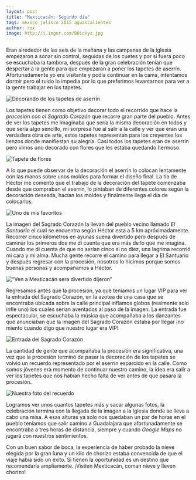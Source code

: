 ```yaml
---
layout: post
title: "Mexticacán: Segundo día"
tags: mexico jalisco 2015 aguascalientes
author: rox
image: http://i.imgur.com/B0icHyz.jpg
---
```

Eran alrededor de las seis de la mañana y las campanas de la iglesia empezaron a sonar sin control, seguidas de los cuetes y por si fuera poco se escuchaba la tambora, después de la gran celebración tenían que despertar a la gente para que empezaran a poner los tapetes de aserrín. Afortunadamente yo era visitante y podía continuar en la cama, intentamos dormir pero el ruido lo impedía por lo que preferimos levantarnos para ver a la gente trabajar en los tapetes.

![Decorando de los tapetes de aserrín](http://i.imgur.com/e8bRpuo.jpg)

Los tapetes tienen como objetivo decorar todo el recorrido que hace la *procesión con el Sagrado Corazón* que recorre gran parte del pueblo. Antes de ver los tapetes me imaginaba que sería la misma decoración en todos y que sería algo sencillo, mi sorpresa fue al salir a la calle y ver que eran una verdadera obra de arte, estos tapetes representan para los creyentes los lienzos donde manifiestan su alegría. Casi todos los tapetes eran de aserrín pero vimos uno decorado con flores que les estaba quedando hermoso.

![Tapete de flores](http://i.imgur.com/QUB4bWv.jpg)

A lo que puede observar de la decoración el aserrín lo colocan lentamente con las manos sobre unos moldes para formar el diseño final. La tía de Héctor me comentó que el trabajo de la decoración del tapete comenzaba desde que compraban el aserrín, lo pintaban de diferentes colores según la decoración deseada, hacían los moldes y finalmente llega el día de colocarlos.

![Uno de mis favoritos](http://i.imgur.com/HdI6erO.jpg)

La imagen del Sagrado Corazón la llevan del pueblo vecino llamado *El Santuario* el cual se encuentra según Héctor esta a 5 km apróximadamente. Recorrer cinco kilómetros en ayunas suena divertido pero después de caminar los primeros dos me di cuenta que era más de lo que me imagina. Cuando me di cuenta de que no serían cinco si no diez, una lagrima recorrió mi cara y mi alma. Mucha gente recorre el camino para llegar a El Santuario y después regresar con la procesión, nosotros lo hicimos porque somos buenas personas y acompañamos a Héctor.

![“Ven a Mexticacán sera divertido dijeron”](http://i.imgur.com/idNv3cO.jpg)

Regresamos antes que la procesión, ya que teníamos un lugar VIP para ver la entrada del Sagrado Corazón, en la azotea de una casa que se encontraba ubicada sobre la calle principal inflamos globos (realmente solo infle uno) los cuales serian aventados al paso de la imagen. La entrada fue espectacular, se escuchaba la música que acompañaba a los danzantes que anunciaban que la imagen del Sagrado Corazón estaba por llegar ¡no miento cuando digo que nuestro lugar era VIP!

![Entrada del Sagrado Corazón](http://i.imgur.com/qUjBdaP.jpg)

La cantidad de gente que acompañaba la procesión era significativa, una vez que la procesión terminó de pasar la decoración de los tapetes se volvió un recuerdo representado por el aserrín esparcido en la calle. Como somos jóvenes era momento de continuar nuestro camino, la idea era salir a ver los tapetes que nos habían hecho falta de ver antes de que pasara la procesión.

![Nuestra foto del recuerdo](http://i.imgur.com/qUjBdaP.jpg)

Logramos ver unos cuantos tapetes más y sacar algunas fotos, la celebración termina con la llegada de la imagen a la Iglesia donde se lleva a cabo una misa. A esas alturas ya solo nos quedaban un par de horas en el pueblo teníamos que salir camino a Guadalajara que afortunadamente se encontraba a tres horas de distancia, siempre y cuando *Google Maps* no jugará con nuestros sentimientos.

Con un buen sabor de boca, la experiencia de haber probado la nieve elegida por la gran luna y un kilo de chorizo estaba convencida de que el viaje había sido un éxito. Si tienen la oportunidad es un destino que recomendaría ampliamente. ¡Visiten Mexticacán, coman nieve y lleven chorizo!
